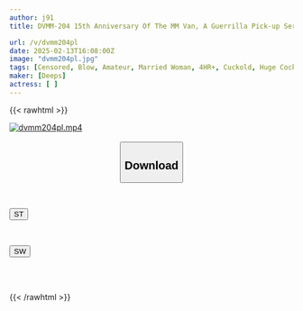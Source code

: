 ```yaml
---
author: j91
title: DVMM-204 15th Anniversary Of The MM Van, A Guerrilla Pick-up Service In The City! Faces Revealed! All Over 38 Years Old! Beautiful Married Women Who Don't Look Their Age. First Time Sucking And No-hands Blowjob. 16 Shots In Total! All 8 People Have Sex! Magic Mirror Van. A Long-awaited Wife Secretly Sucks On A Younger Man's Dick For A Deep Blowjob.

url: /v/dvmm204pl
date: 2025-02-13T16:08:00Z
image: "dvmm204pl.jpg"
tags: [Censored, Blow, Amateur, Married Woman, 4HR+, Cuckold, Huge Cock	]
maker: [Deeps]
actress: [ ]
---
```



{{< rawhtml >}}

<div class="video" data-videoid="Deoj2JwbQ2IkZKW">
    <a href="javascript:;">
        <img src="/v/dvmm204pl/dvmm204pl.jpg" width="WIDTH" height="HEIGHT" alt="dvmm204pl.mp4" loading="lazy">
    </a>
</div>

<script type="text/javascript" src="https://j91.asia/asset/on-demand-st.js"></script>

<br>
  <link rel="stylesheet" href="https://j91.asia/asset/bs5.css">
  
  <center>
  <button class="btn btn-primary" type="button" data-bs-toggle="collapse" data-bs-target=".multi-collapse" aria-expanded="false" aria-controls="multiCollapseExample1 multiCollapseExample2"><h2>Download</h2></button></center>
</p>
<div class="row">
  <div class="col">
    <div class="collapse multi-collapse" id="multiCollapseExample1">
      <div class="card card-body">
	      	      <br>
<div class="buttons">  
<p><a href="/v/dvmm204pl/st.html" target="_blank"><button class="btn-hover color-3"><i class="fa fa-download"></i> ST</button></a></p></div>
    </div>
  </div>
</div>
  <div class="col">
    <div class="collapse multi-collapse" id="multiCollapseExample2">
      <div class="card card-body">
	      <br>
<div class="buttons">
<p><a href="/v/dvmm204pl/sw.html" target="_blank"><button class="btn-hover color-2"><i class="fa fa-download"></i> SW</button></a></p></div>
<br><br>
      </div>
    </div>
  </div>
</div>

{{< /rawhtml >}}